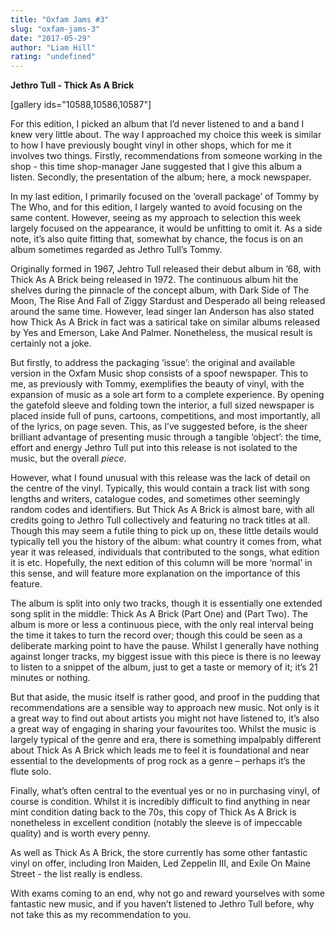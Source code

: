 ```yaml
---
title: "Oxfam Jams #3"
slug: "oxfam-jams-3"
date: "2017-05-29"
author: "Liam Hill"
rating: "undefined"
---
```


**Jethro Tull - Thick As A Brick**

\[gallery ids="10588,10586,10587"\]

For this edition, I picked an album that I’d never listened to and a band I knew very little about. The way I approached my choice this week is similar to how I have previously bought vinyl in other shops, which for me it involves two things. Firstly, recommendations from someone working in the shop - this time shop-manager Jane suggested that I give this album a listen. Secondly, the presentation of the album; here, a mock newspaper.

In my last edition, I primarily focused on the ‘overall package’ of Tommy by The Who, and for this edition, I largely wanted to avoid focusing on the same content. However, seeing as my approach to selection this week largely focused on the appearance, it would be unfitting to omit it. As a side note, it’s also quite fitting that, somewhat by chance, the focus is on an album sometimes regarded as Jethro Tull’s Tommy.

Originally formed in 1967, Jehtro Tull released their debut album in ’68, with Thick As A Brick being released in 1972. The continuous album hit the shelves during the pinnacle of the concept album, with Dark Side of The Moon, The Rise And Fall of Ziggy Stardust and Desperado all being released around the same time. However, lead singer Ian Anderson has also stated how Thick As A Brick in fact was a satirical take on similar albums released by Yes and Emerson, Lake And Palmer. Nonetheless, the musical result is certainly not a joke.

But firstly, to address the packaging ‘issue’: the original and available version in the Oxfam Music shop consists of a spoof newspaper. This to me, as previously with Tommy, exemplifies the beauty of vinyl, with the expansion of music as a sole art form to a complete experience. By opening the gatefold sleeve and folding town the interior, a full sized newspaper is placed inside full of puns, cartoons, competitions, and most importantly, all of the lyrics, on page seven. This, as I’ve suggested before, is the sheer brilliant advantage of presenting music through a tangible ‘object’: the time, effort and energy Jethro Tull put into this release is not isolated to the music, but the overall _piece_.

However, what I found unusual with this release was the lack of detail on the centre of the vinyl. Typically, this would contain a track list with song lengths and writers, catalogue codes, and sometimes other seemingly random codes and identifiers. But Thick As A Brick is almost bare, with all credits going to Jethro Tull collectively and featuring no track titles at all. Though this may seem a futile thing to pick up on, these little details would typically tell you the history of the album: what country it comes from, what year it was released, individuals that contributed to the songs, what edition it is etc. Hopefully, the next edition of this column will be more ‘normal’ in this sense, and will feature more explanation on the importance of this feature.

The album is split into only two tracks, though it is essentially one extended song split in the middle: Thick As A Brick (Part One) and (Part Two). The album is more or less a continuous piece, with the only real interval being the time it takes to turn the record over; though this could be seen as a deliberate marking point to have the pause. Whilst I generally have nothing against longer tracks, my biggest issue with this piece is there is no leeway to listen to a snippet of the album, just to get a taste or memory of it; it’s 21 minutes or nothing.

But that aside, the music itself is rather good, and proof in the pudding that recommendations are a sensible way to approach new music. Not only is it a great way to find out about artists you might not have listened to, it’s also a great way of engaging in sharing your favourites too. Whilst the music is largely typical of the genre and era, there is something impalpably different about Thick As A Brick which leads me to feel it is foundational and near essential to the developments of prog rock as a genre – perhaps it’s the flute solo.

Finally, what’s often central to the eventual yes or no in purchasing vinyl, of course is condition. Whilst it is incredibly difficult to find anything in near mint condition dating back to the 70s, this copy of Thick As A Brick is nonetheless in excellent condition (notably the sleeve is of impeccable quality) and is worth every penny.

As well as Thick As A Brick, the store currently has some other fantastic vinyl on offer, including Iron Maiden, Led Zeppelin III, and Exile On Maine Street - the list really is endless.

With exams coming to an end, why not go and reward yourselves with some fantastic new music, and if you haven’t listened to Jethro Tull before, why not take this as my recommendation to you.
